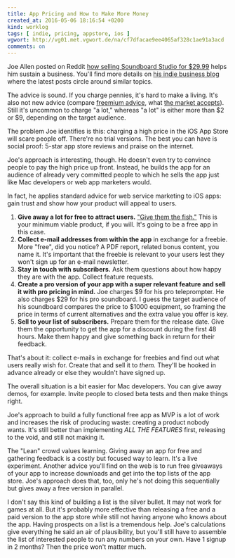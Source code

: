 ```yaml
---
title: App Pricing and How to Make More Money
created_at: 2016-05-06 18:16:54 +0200
kind: worklog
tags: [ indie, pricing, appstore, ios ]
vgwort: http://vg01.met.vgwort.de/na/cf7dfacae9ee4065af328c1ae91a3acd
comments: on
---
```


Joe Allen posted on Reddit [how selling Soundboard Studio for $29.99][rd] helps him sustain a business. You'll find more details on [his indie business blog][blog] where the latest posts circle around similar topics.

The advice is sound. If you charge pennies, it's hard to make a living. It's also not new advice (compare [freemium advice](https://medium.com/@stephenljohnson/app-store-pricing-models-e1194913a39a#.xpz6ck4uv), what [the market accepts](https://medium.com/@101/how-to-determine-the-right-price-for-your-mobile-app-88b266d64ea0#.rjd4lxt6w)). Still it's uncommon to charge "a lot," whereas "a lot" is either more than $2 or $9, depending on the target audience.

The problem Joe identifies is this: charging a high price in the iOS App Store will scare people off. There're no trial versions. The best you can have is social proof: 5-star app store reviews and praise on the internet.

Joe's approach is interesting, though. He doesn't even try to convince people to pay the high price up front. Instead, he builds the app for an audience of already very committed people to which he sells the app just like Mac developers or web app marketers would.

In fact, he applies standard advice for web service marketing to iOS apps: gain trust and show how your product will appeal to users.

1. **Give away a lot for free to attract users.** ["Give them the fish."](http://www.agilemarketing.net/marketing-tips/) This is your minimum viable product, if you will. It's going to be a free app in this case. 
2. **Collect e-mail addresses from within the app** in exchange for a freebie. More "free", did you notice? A PDF report, related bonus content, you name it. It's important that the freebie is relevant to your users lest they won't sign up for an e-mail newsletter.
3. **Stay in touch with subscribers.** Ask them questions about how happy they are with the app. Collect feature requests.
4. **Create a pro version of your app with a super relevant feature and sell it with pro pricing in mind.** Joe charges $9 for his pro teleprompter. He also charges $29 for his pro soundboard. I guess the target audience of his soundboard compares the price to $1000 equipment, so framing the price in terms of current alternatives and the extra value you offer is key.
5. **Sell to your list of subscribers.** Prepare them for the release date. Give them the opportunity to get the app for a discount during the first 48 hours. Make them happy and give something back in return for their feedback.

That's about it: collect e-mails in exchange for freebies and find out what users really wish for. Create that and sell it to _them._ They'll be hooked in advance already or else they wouldn't have signed up.

The overall situation is a bit easier for Mac developers. You can give away demos, for example. Invite people to closed beta tests and then make things right. 

Joe's approach to build a fully functional free app as MVP is a lot of work and increases the risk of producing waste: creating a product nobody wants. It's still better than implementing *ALL THE FEATURES* first, releasing to the void, and still not making it.

The "Lean" crowd values learning. Giving away an app for free and gathering feedback is a costly but focused way to learn. It's a live experiment. Another advice you'll find on the web is to run free giveaways of your app to increase downloads and get into the top lists of the app store. Joe's approach does that, too, only he's not doing this sequentially but gives away a free version in parallel.

I don't say this kind of building a list is the silver bullet. It may not work for games at all. But it's probably more effective than releasing a free and a paid version to the app store while still not having anyone who knows about the app. Having prospects on a list is a tremendous help. Joe's calculations give everything he said an air of plausibility, but you'll still have to assemble the list of interested people to run any numbers on your own. Have 1 signup in 2 months? Then the price won't matter much.


[blog]: http://joeallenpro.com/blog/
[rd]: https://www.reddit.com/r/iosdev/comments/4faz0s/why_you_should_be_selling_your_app_for_999_1999/
